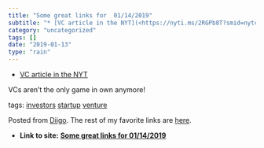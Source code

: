 ```yaml
---
title: "Some great links for  01/14/2019"
subtitle: "* [VC article in the NYT](<https://nyti.ms/2RGPb8T?smid=nytcore-ios-share>)"
category: "uncategorized"
tags: []
date: "2019-01-13"
type: "rain"
---
```

* [VC article in the NYT](<https://nyti.ms/2RGPb8T?smid=nytcore-ios-share>)

VCs aren’t the only game in own anymore!

tags: [investors](<https://www.diigo.com/user/pitosalas/investors>)
[startup](<https://www.diigo.com/user/pitosalas/startup>)
[venture](<https://www.diigo.com/user/pitosalas/venture>)

Posted from [Diigo](<https://www.diigo.com>). The rest of my favorite links
are [here](<https://www.diigo.com/user/pitosalas>).


* **Link to site:** **[Some great links for  01/14/2019](None)**